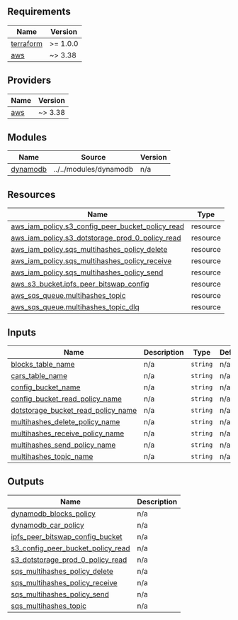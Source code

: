 <!-- BEGIN_TF_DOCS -->
## Requirements

| Name | Version |
|------|---------|
| <a name="requirement_terraform"></a> [terraform](#requirement\_terraform) | >= 1.0.0 |
| <a name="requirement_aws"></a> [aws](#requirement\_aws) | ~> 3.38 |

## Providers

| Name | Version |
|------|---------|
| <a name="provider_aws"></a> [aws](#provider\_aws) | ~> 3.38 |

## Modules

| Name | Source | Version |
|------|--------|---------|
| <a name="module_dynamodb"></a> [dynamodb](#module\_dynamodb) | ../../modules/dynamodb | n/a |

## Resources

| Name | Type |
|------|------|
| [aws_iam_policy.s3_config_peer_bucket_policy_read](https://registry.terraform.io/providers/hashicorp/aws/latest/docs/resources/iam_policy) | resource |
| [aws_iam_policy.s3_dotstorage_prod_0_policy_read](https://registry.terraform.io/providers/hashicorp/aws/latest/docs/resources/iam_policy) | resource |
| [aws_iam_policy.sqs_multihashes_policy_delete](https://registry.terraform.io/providers/hashicorp/aws/latest/docs/resources/iam_policy) | resource |
| [aws_iam_policy.sqs_multihashes_policy_receive](https://registry.terraform.io/providers/hashicorp/aws/latest/docs/resources/iam_policy) | resource |
| [aws_iam_policy.sqs_multihashes_policy_send](https://registry.terraform.io/providers/hashicorp/aws/latest/docs/resources/iam_policy) | resource |
| [aws_s3_bucket.ipfs_peer_bitswap_config](https://registry.terraform.io/providers/hashicorp/aws/latest/docs/resources/s3_bucket) | resource |
| [aws_sqs_queue.multihashes_topic](https://registry.terraform.io/providers/hashicorp/aws/latest/docs/resources/sqs_queue) | resource |
| [aws_sqs_queue.multihashes_topic_dlq](https://registry.terraform.io/providers/hashicorp/aws/latest/docs/resources/sqs_queue) | resource |

## Inputs

| Name | Description | Type | Default | Required |
|------|-------------|------|---------|:--------:|
| <a name="input_blocks_table_name"></a> [blocks\_table\_name](#input\_blocks\_table\_name) | n/a | `string` | n/a | yes |
| <a name="input_cars_table_name"></a> [cars\_table\_name](#input\_cars\_table\_name) | n/a | `string` | n/a | yes |
| <a name="input_config_bucket_name"></a> [config\_bucket\_name](#input\_config\_bucket\_name) | n/a | `string` | n/a | yes |
| <a name="input_config_bucket_read_policy_name"></a> [config\_bucket\_read\_policy\_name](#input\_config\_bucket\_read\_policy\_name) | n/a | `string` | n/a | yes |
| <a name="input_dotstorage_bucket_read_policy_name"></a> [dotstorage\_bucket\_read\_policy\_name](#input\_dotstorage\_bucket\_read\_policy\_name) | n/a | `string` | n/a | yes |
| <a name="input_multihashes_delete_policy_name"></a> [multihashes\_delete\_policy\_name](#input\_multihashes\_delete\_policy\_name) | n/a | `string` | n/a | yes |
| <a name="input_multihashes_receive_policy_name"></a> [multihashes\_receive\_policy\_name](#input\_multihashes\_receive\_policy\_name) | n/a | `string` | n/a | yes |
| <a name="input_multihashes_send_policy_name"></a> [multihashes\_send\_policy\_name](#input\_multihashes\_send\_policy\_name) | n/a | `string` | n/a | yes |
| <a name="input_multihashes_topic_name"></a> [multihashes\_topic\_name](#input\_multihashes\_topic\_name) | n/a | `string` | n/a | yes |

## Outputs

| Name | Description |
|------|-------------|
| <a name="output_dynamodb_blocks_policy"></a> [dynamodb\_blocks\_policy](#output\_dynamodb\_blocks\_policy) | n/a |
| <a name="output_dynamodb_car_policy"></a> [dynamodb\_car\_policy](#output\_dynamodb\_car\_policy) | n/a |
| <a name="output_ipfs_peer_bitswap_config_bucket"></a> [ipfs\_peer\_bitswap\_config\_bucket](#output\_ipfs\_peer\_bitswap\_config\_bucket) | n/a |
| <a name="output_s3_config_peer_bucket_policy_read"></a> [s3\_config\_peer\_bucket\_policy\_read](#output\_s3\_config\_peer\_bucket\_policy\_read) | n/a |
| <a name="output_s3_dotstorage_prod_0_policy_read"></a> [s3\_dotstorage\_prod\_0\_policy\_read](#output\_s3\_dotstorage\_prod\_0\_policy\_read) | n/a |
| <a name="output_sqs_multihashes_policy_delete"></a> [sqs\_multihashes\_policy\_delete](#output\_sqs\_multihashes\_policy\_delete) | n/a |
| <a name="output_sqs_multihashes_policy_receive"></a> [sqs\_multihashes\_policy\_receive](#output\_sqs\_multihashes\_policy\_receive) | n/a |
| <a name="output_sqs_multihashes_policy_send"></a> [sqs\_multihashes\_policy\_send](#output\_sqs\_multihashes\_policy\_send) | n/a |
| <a name="output_sqs_multihashes_topic"></a> [sqs\_multihashes\_topic](#output\_sqs\_multihashes\_topic) | n/a |
<!-- END_TF_DOCS -->